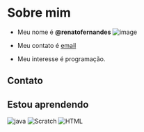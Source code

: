 # Sobre mim

- Meu nome é **@renatofernandes**
![image](https://user-images.githubusercontent.com/104773544/169822976-f3c2a274-46a1-4855-ade1-33c303686e60.png)

- Meu contato é [email](renato.fernandes@escla.pr.gov.br)
- Meu interesse é programação.


## Contato
  
 ## Estou aprendendo
![java](https://img.shields.io/badge/JavaScript-323330?style=for-the-badge&logo=javascript&logoColor=F7DF1E)
![Scratch](https://img.shields.io/badge/Scratch-4D97FF?style=for-the-badge&logo=Scratch&logoColor=white)
![HTML](https://img.shields.io/badge/HTML5-E34F26?style=for-the-badge&logo=html5&logoColor=white)      

